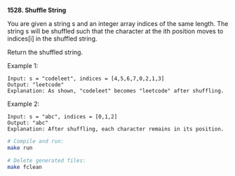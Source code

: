 **1528. Shuffle String**

You are given a string s and an integer array indices of the same length. The string s will be shuffled such that the character at the ith position moves to indices[i] in the shuffled string.

Return the shuffled string.


Example 1:
```
Input: s = "codeleet", indices = [4,5,6,7,0,2,1,3]
Output: "leetcode"
Explanation: As shown, "codeleet" becomes "leetcode" after shuffling.
```

Example 2:
```
Input: s = "abc", indices = [0,1,2]
Output: "abc"
Explanation: After shuffling, each character remains in its position.
```

```bash
# Compile and run:
make run

# Delete generated files:
make fclean

